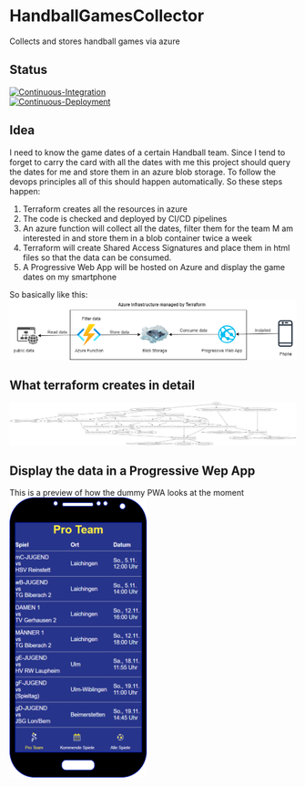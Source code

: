 # HandballGamesCollector
Collects and stores handball games via azure

## Status
  
[![Continuous-Integration](https://github.com/Blune/HandballGamesCollector/actions/workflows/ci-pipeline.yaml/badge.svg)](https://github.com/Blune/HandballGamesCollector/actions/workflows/ci-pipeline.yaml)    
[![Continuous-Deployment](https://github.com/Blune/HandballGamesCollector/actions/workflows/cd-pipeline.yaml/badge.svg)](https://github.com/Blune/HandballGamesCollector/actions/workflows/cd-pipeline.yaml)

## Idea
I need to know the game dates of a certain Handball team.
Since I tend to forget to carry the card with all the dates with me this project should query the dates for me and store them in an azure blob storage.
To follow the devops principles all of this should happen automatically.
So these steps happen:

1. Terraform creates all the resources in azure
2. The code is checked and deployed by CI/CD pipelines
3. An azure function will collect all the dates, filter them for the team M am interested in and store them in a blob container twice a week
4. Terraform will create Shared Access Signatures and place them in html files so that the data can be consumed.
5. A Progressive Web App will be hosted on Azure and display the game dates on my smartphone

So basically like this:
![Workflow graph](documentation/workflow.png)

## What terraform creates in detail

![Terraform graph](documentation/terraform_resources.svg)

## Display the data in a Progressive Wep App

This is a preview of how the dummy PWA looks at the moment    
![PWA](documentation/pwa.png)
